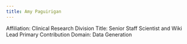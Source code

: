 ```yaml
---
title: Amy Paguirigan
---
```

Affiliation: Clinical Research Division
Title: Senior Staff Scientist and Wiki Lead
Primary Contribution Domain: Data Generation
